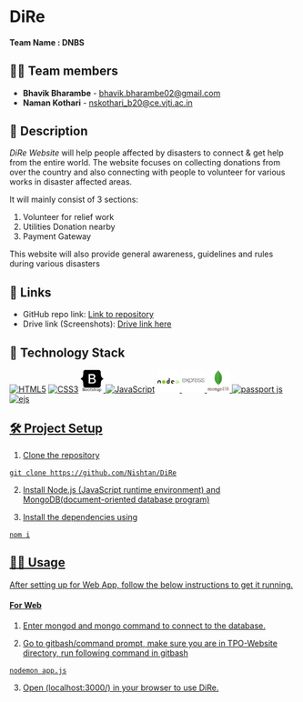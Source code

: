 # **DiRe**


#### Team Name : **DNBS**

## 👩‍💻 Team members
- **Bhavik Bharambe** - bhavik.bharambe02@gmail.com
- **Naman Kothari** - nskothari_b20@ce.vjti.ac.in

## 📝 Description
*DiRe Website* will help people affected by disasters to connect & get help from the entire world. The website focuses on collecting donations from over the country and also connecting with people to volunteer for various works in disaster affected areas.

It will mainly consist of 3 sections:
1. Volunteer for relief work
2. Utilities Donation nearby
3. Payment Gateway

This website will also provide general awareness, guidelines and rules during various disasters

## 🔗 Links

- GitHub repo link: [Link to repository](https://github.com/bbhavik16/DiRe-Wim)
- Drive link (Screenshots): [Drive link here](https://drive.google.com/drive/folders/1KPdzv5iExtERCmof42gtAjJugaGFvFlM?usp=sharing)

## 🤖 Technology Stack

<a href="https://www.w3.org/TR/html5/" title="HTML5"><img src="https://github.com/get-icon/geticon/raw/master/icons/html-5.svg" alt="HTML5" width="40px" height="40px"></a>
<a href="https://www.w3.org/TR/CSS/" title="CSS3"><img src="https://github.com/get-icon/geticon/raw/master/icons/css-3.svg" alt="CSS3" width="40px" height="40px"></a>
<a href="https://getbootstrap.com" target="_blank"> <img src="https://raw.githubusercontent.com/devicons/devicon/master/icons/bootstrap/bootstrap-plain-wordmark.svg" alt="bootstrap" width="40" height="40"/> </a>
<a href="https://developer.mozilla.org/en-US/docs/Web/JavaScript" title="JavaScript"><img src="https://github.com/get-icon/geticon/raw/master/icons/javascript.svg" alt="JavaScript" width="31px" height="31px"></a>
<a href="https://nodejs.org" target="_blank"> <img src="https://raw.githubusercontent.com/devicons/devicon/master/icons/nodejs/nodejs-original-wordmark.svg" alt="nodejs" width="40" height="40"/>
</a> <a href="https://expressjs.com" target="_blank"> <img src="https://raw.githubusercontent.com/devicons/devicon/master/icons/express/express-original-wordmark.svg" alt="express" width="40" height="40"/>
</a>
<a href="https://www.mongodb.com/" target="_blank"> <img src="https://raw.githubusercontent.com/devicons/devicon/master/icons/mongodb/mongodb-original-wordmark.svg" alt="mongodb" width="40" height="40"/>
<a href="http://www.passportjs.org/" target="_blank"> <img src="https://s3-eu-west-1.amazonaws.com/ih-materials/uploads/upload_676b436fcf47e71b1f85cbd8d318a080.png" alt="passport js" width="40" height="40"/>
<a href="https://ejs.co/" target="_blank"> <img src="https://www.kindpng.com/picc/m/463-4639889_logo-ejs-hd-png-download.png" alt="ejs" width="40" height="40"/>

## 🛠️ Project Setup

1. Clone the repository

```
git clone https://github.com/Nishtan/DiRe
```

2. Install Node.js (JavaScript runtime environment) and MongoDB(document-oriented database program)

3. Install the dependencies using

```
npm i
```

## 🏃‍♀️ Usage

After setting up for Web App, follow the below instructions to get it running.

#### For Web

1. Enter mongod and mongo command to connect to the database.

2. Go to gitbash/command prompt, make sure you are in TPO-Website directory, run following command in gitbash

```
nodemon app.js
```

3. Open (localhost:3000/) in your browser to use DiRe.
